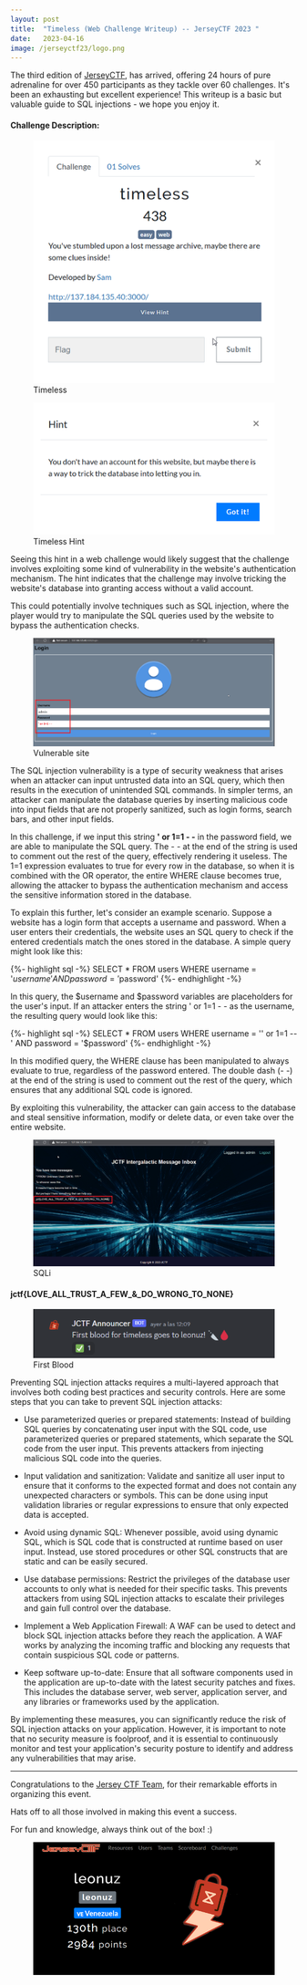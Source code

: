 ```yaml
---
layout: post
title:  "Timeless (Web Challenge Writeup) -- JerseyCTF 2023 "
date:   2023-04-16
image: /jerseyctf23/logo.png
---
```

<p class="intro"><span class="dropcap">T</span>he third edition of <a href="https://www.jerseyctf.com//">JerseyCTF</a>, has arrived, offering 24 hours of pure adrenaline for over 450 participants as they tackle over 60 challenges. It's been an exhausting but excellent experience! This writeup is a basic but valuable guide to SQL injections - we hope you enjoy it. </p>

#### Challenge Description: 

<figure>
        <img src="/assets/img/jerseyctf23/chall.png" alt="" />
        <figcaption>Timeless</figcaption>
</figure>

<figure>
        <img src="/assets/img/jerseyctf23/hint.png" alt="" />
        <figcaption>Timeless Hint</figcaption>
</figure>

Seeing this hint in a web challenge would likely suggest that the challenge involves exploiting some kind of vulnerability in the website's authentication mechanism. The hint indicates that the challenge may involve tricking the website's database into granting access without a valid account.

This could potentially involve techniques such as SQL injection, where the player would try to manipulate the SQL queries used by the website to bypass the authentication checks.

<figure>
        <img src="/assets/img/jerseyctf23/3.png" alt="" />
        <figcaption>Vulnerable site</figcaption>
</figure>

The SQL injection vulnerability is a type of security weakness that arises when an attacker can input untrusted data into an SQL query, which then results in the execution of unintended SQL commands. In simpler terms, an attacker can manipulate the database queries by inserting malicious code into input fields that are not properly sanitized, such as login forms, search bars, and other input fields.

In this challenge, if we input this string **' or 1=1 - -** in the password field, we are able to manipulate the SQL query. The - - at the end of the string is used to comment out the rest of the query, effectively rendering it useless. The 1=1 expression evaluates to true for every row in the database, so when it is combined with the OR operator, the entire WHERE clause becomes true, allowing the attacker to bypass the authentication mechanism and access the sensitive information stored in the database.

To explain this further, let's consider an example scenario. Suppose a website has a login form that accepts a username and password. When a user enters their credentials, the website uses an SQL query to check if the entered credentials match the ones stored in the database. A simple query might look like this:

{%- highlight sql -%}
SELECT * FROM users WHERE username = '$username' AND password = '$password'
{%- endhighlight -%}

In this query, the $username and $password variables are placeholders for the user's input. If an attacker enters the string ' or 1=1 - - as the username, the resulting query would look like this:

{%- highlight sql -%}
SELECT * FROM users WHERE username = '' or 1=1 --' AND password = '$password'
{%- endhighlight -%}

In this modified query, the WHERE clause has been manipulated to always evaluate to true, regardless of the password entered. The double dash (- -) at the end of the string is used to comment out the rest of the query, which ensures that any additional SQL code is ignored.

By exploiting this vulnerability, the attacker can gain access to the database and steal sensitive information, modify or delete data, or even take over the entire website. 

<figure>
        <img src="/assets/img/jerseyctf23/4.png" alt="" />
        <figcaption>SQLi</figcaption>
</figure>

#### jctf{LOVE_ALL_TRUST_A_FEW_&_DO_WRONG_TO_NONE}  
<figure>
        <img src="/assets/img/jerseyctf23/first_blood.png" alt="" />
        <figcaption>First Blood</figcaption>
</figure>  

Preventing SQL injection attacks requires a multi-layered approach that involves both coding best practices and security controls. Here are some steps that you can take to prevent SQL injection attacks:

- Use parameterized queries or prepared statements: Instead of building SQL queries by concatenating user input with the SQL code, use parameterized queries or prepared statements, which separate the SQL code from the user input. This prevents attackers from injecting malicious SQL code into the queries.

- Input validation and sanitization: Validate and sanitize all user input to ensure that it conforms to the expected format and does not contain any unexpected characters or symbols. This can be done using input validation libraries or regular expressions to ensure that only expected data is accepted.

- Avoid using dynamic SQL: Whenever possible, avoid using dynamic SQL, which is SQL code that is constructed at runtime based on user input. Instead, use stored procedures or other SQL constructs that are static and can be easily secured.

- Use database permissions: Restrict the privileges of the database user accounts to only what is needed for their specific tasks. This prevents attackers from using SQL injection attacks to escalate their privileges and gain full control over the database.

- Implement a Web Application Firewall: A WAF can be used to detect and block SQL injection attacks before they reach the application. A WAF works by analyzing the incoming traffic and blocking any requests that contain suspicious SQL code or patterns.

- Keep software up-to-date: Ensure that all software components used in the application are up-to-date with the latest security patches and fixes. This includes the database server, web server, application server, and any libraries or frameworks used by the application.

By implementing these measures, you can significantly reduce the risk of SQL injection attacks on your application. However, it is important to note that no security measure is foolproof, and it is essential to continuously monitor and test your application's security posture to identify and address any vulnerabilities that may arise.

- - -

Congratulations to the [Jersey CTF Team](https://www.jerseyctf.com/), for their remarkable efforts in organizing this event.   

Hats off to all those involved in making this event a success.

For fun and knowledge, always think out of the box! :)

<figure>
        <img src="/assets/img/jerseyctf23/score.png" alt="" />
</figure>
